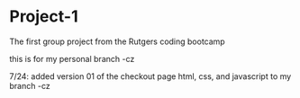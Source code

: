 # Project-1
The first group project from the Rutgers coding bootcamp

this is for my personal branch -cz

7/24: added version 01 of the checkout page html, css, and javascript to my branch -cz
